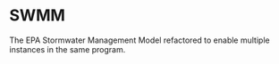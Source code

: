 # SWMM
The EPA Stormwater Management Model refactored to enable multiple instances in the same program.
